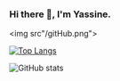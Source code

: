 ### Hi there 👋, I'm Yassine.

<img src"/gitHub.png">



[![Top Langs](https://github-readme-stats.vercel.app/api/top-langs/?username=YassineAitBelkouhia)](https://github.com/anuraghazra/github-readme-stats)

![GitHub stats](https://github-readme-stats.vercel.app/api?username=YassineAitBelkouhia&show_icons=true)  


